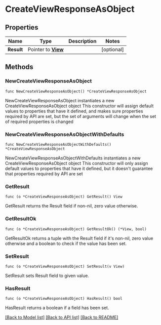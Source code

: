 # CreateViewResponseAsObject

## Properties

Name | Type | Description | Notes
------------ | ------------- | ------------- | -------------
**Result** | Pointer to [**View**](View.md) |  | [optional] 

## Methods

### NewCreateViewResponseAsObject

`func NewCreateViewResponseAsObject() *CreateViewResponseAsObject`

NewCreateViewResponseAsObject instantiates a new CreateViewResponseAsObject object
This constructor will assign default values to properties that have it defined,
and makes sure properties required by API are set, but the set of arguments
will change when the set of required properties is changed

### NewCreateViewResponseAsObjectWithDefaults

`func NewCreateViewResponseAsObjectWithDefaults() *CreateViewResponseAsObject`

NewCreateViewResponseAsObjectWithDefaults instantiates a new CreateViewResponseAsObject object
This constructor will only assign default values to properties that have it defined,
but it doesn't guarantee that properties required by API are set

### GetResult

`func (o *CreateViewResponseAsObject) GetResult() View`

GetResult returns the Result field if non-nil, zero value otherwise.

### GetResultOk

`func (o *CreateViewResponseAsObject) GetResultOk() (*View, bool)`

GetResultOk returns a tuple with the Result field if it's non-nil, zero value otherwise
and a boolean to check if the value has been set.

### SetResult

`func (o *CreateViewResponseAsObject) SetResult(v View)`

SetResult sets Result field to given value.

### HasResult

`func (o *CreateViewResponseAsObject) HasResult() bool`

HasResult returns a boolean if a field has been set.


[[Back to Model list]](../README.md#documentation-for-models) [[Back to API list]](../README.md#documentation-for-api-endpoints) [[Back to README]](../README.md)


